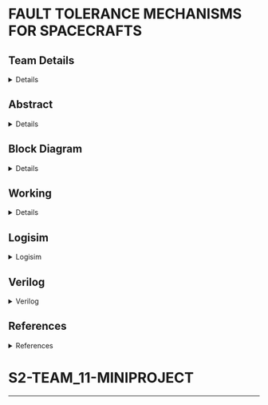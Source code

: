 #  FAULT TOLERANCE MECHANISMS FOR SPACECRAFTS

<!-- First Section -->
## Team Details
<details>
  <summary>Details</summary>
- **Semester**: 3rd Sem B. Tech. CSE
- **Section**: S2
- **Team ID**: 11

1. **Aalima Khan**, Roll No: 231CS201, [Email](mailto:aalimakhan.231cs217@nitk.edu.in)
2. **Basitha Sadipirala**, Roll No: 231CS251, [Email](mailto:basithasadipirala.231cs251@nitk.edu.in)
3. **Bukke Lahari**, Roll No: 231CS217, [Email](mailto:laharinaik.231cs217@nitk.edu.in)
</details>
<!-- Second Section -->

## Abstract
<details>
  <summary>Details</summary>

  ### Motivation:
  Our fascination with space exploration drives this project, aiming to ensure
  high reliability in extreme and remote environments. Developing a fault-tolerant system for
  spacecraft is critical for maintaining mission continuity despite subsystem failures, minimizing
  human intervention, and safeguarding astronaut safety. Historical mission challenges, such as
  Apollo 13 and the James Webb Space Telescope, emphasize the need for robust fault-tolerant
  systems in future missions.
### Problem Statement:
The goal of this project is to design a multi-layered digital circuit-
based fault diagnosis and recovery system. This system will employ a hierarchical approach,
where subsystems are organized into levels based on their criticality to the spacecraft’s mis-
sion. A level-by-level verification ensures that critical subsystems are diagnosed and recovered
efficiently to minimize mission disruption.
### Key components:
• Basic Logic gates 
>
• MUX(2x1)
>
• Shifters
>
• D-Flip Flops
>
• LEDs
### Features:
• A layered approach ensures that critical subsystems are prioritized in diagnosis and re-
covery, minimizing the overall recovery time.
>
• Built-in error detection mechanisms ensure system self-correction without human inter-
vention.
>
• Users can decide whether to activate non-crucial subsystems, with the ideal scenario being
that these subsystems are turned off.
>
• A predefined recovery plan ensures the mission continues only if all subsystems in every
level pass, and the mission will terminate upon any critical failure.
</details>
<!-- Third Section -->

## Block Diagram
<details>
  <summary>Details</summary>
  
  
  
  ![Functional Block Diagram](https://github.com/Lahari-Naik/S2-TEAM_11-MINIPROJECT/blob/main/Snapshots/BLOCK%20DIAGRAM.jpg) 
  

  
</details>
<!-- Fourth Section -->

## Working
<details>
  <summary>Details</summary>
  
  ### System Architecture:
 #### Level 1:Base Layer
 – Subsystems: Advanced Sensors, Data Acquisition and Analysis, Advanced Materials, Device
 Failure Physics, Thermal Regulation.
 >
 – Thesystem will first focus on diagnosing and recovering these subsystems to ensure the
 spacecraft’s baseline functionality. One subsystem in this level is crucial but uncorrectable; if this
 subsystem fails, the mission will terminate immediately. Passing Level 1 is mandatory for the
 mission to proceed to the next level.
 #### Level 2: Functional Module Implementation Layer
 – Subsystems: Power Status Monitoring, Attitude Control, Load Monitoring, Measure- ment
 Control, Communications Integrity.
 >
 – If Level 1 is passed, this layer ensures that subsystems crucial for spacecraft stability, control,
 and communication are fully operational. One subsystem in this layer is uncorrectable, and if it
 fails, the mission will terminate.
 #### Level 3: Task Goal Implementation Layer
 – Subsystems: Fault Detection, Fault Isolation, Fault Prediction, Health Assessment, Repair
 Planning.
 >
 – This final level assesses and ensures fault detection and health management systems are functioning.
 The same condition applies—one uncorrectable subsystem must pass, and failure will lead to mission
 termination.
 #### Non-Critical Subsystems:
 These subsystems, although not essential for the core space- craft operations,
 can be monitored and toggled based on the user’s discretion. In an ideal operational scenario, all
 non-crucial subsystems are turned off to conserve resources. Fail- ures in non-crucial subsystems are
 tolerated.
### Mission Termination Conditions:
 ● Ifanycrucial subsystem, particularly the uncorrectable ones in each level, fails to recover, the
 mission will terminate immediately.
 >
 ● Progression to the next level occurs only if all crucial subsystems in the current level are
 functional. Failure to pass any level results in mission termination.
 >
 ● Forthemission to succeed, all levels must be passed.
### Truth Tables:
 #### LEVEL1:
 ##### Reason for “!!”
 In level 1, since the first bit (R1) is 0, the enable signal for R2 also becomes 0, causing the multiplexer
 (MUX) for R2 not to function, and it outputs an indeterminate signal (x). This "x" signal is mixed, meaning
 it could be either 0 or 1, which leads to uncertainty and triggers an error (indicated by a red line). As a
 result, the MUX for the third bit will also fail, and the same logic applies to the fourth bit. This issue carries
 forward to subsequent levels as well.Hence, mission fails.
 >
 Since the system checks each bit individually, any failure to correct bits to match the expected values will
 prevent further checks on crucial subsystems. Therefore, the process will halt if the corrected bits do not
 meet the expected conditions.
#### LEVEL 2:
 ##### Reason for “!!”
 Unlike in Level 1, in Level 2, we give the user the option to decide whether to switch off the non-crucial
 subsystem (R4). However, this user interaction is only possible if the outputs O1, O2, and O3 match the
 expected bits. This ensures that only after verifying the crucial subsystems can the user be asked about
 the non-crucial subsystem's status.
### LEVEL 3:
#### Reason for “!!”
 In Level 3, there are two non-crucial subsystems (R3 and R4), so the user is asked whether they want to
 switch off both non-crucial subsystems. The interesting point here is that if the user denies switching off
 R3 (via switch1) but permits switching off R4 (via switch2), the output O4 still won’t change. This is
 because O4 depends on R3, and since the system checks each bit individually, the behavior of R4 alone
 won’t override the decision for R3.
#### Note:
R5 is a non-essential subsystem and operates independently of the other bits. Therefore, its status
 does not affect the outcomes or dependencies related to the other subsystems.
 MULTIPLEXER(2 X 1)
### STATE DIAGRAM:
 S:Before correction
 >
 C:After correction
### STATE EQUATIONS:– 
#### Multiplexer:
 Y =E.(S0’.I0+S0.I1)
 #### Level 1:
 Level1_passed = O1.O2.O3.O4 
 #### Level 2:
Level2_passed = O1.O2.O3
#### Level 3:
 Level3_passed = O1.O2
</details>
<!-- Fifth Section -->

## Logisim
<details>
  <summary>Logisim</summary>
  
  
  
  
  ### MAIN CIRCUIT
  ![Logisim Final Circuit Diagram](https://github.com/Lahari-Naik/S2-TEAM_11-MINIPROJECT/blob/main/Logisim/Circuit%20%20Images/S2-T11.png)
 ### LEVEL 1
 ![LEVEL 1 Circuit Diagram](https://github.com/Lahari-Naik/S2-TEAM_11-MINIPROJECT/blob/main/Logisim/Circuit%20%20Images/Level1Image.png)
### LEVEL 2
![LEVEL 2 Circuit Diagram](https://github.com/Lahari-Naik/S2-TEAM_11-MINIPROJECT/blob/main/Logisim/Circuit%20%20Images/Level2Image.png)
### LEVEL 3
![LEVEL 3 Circuit Diagram](https://github.com/Lahari-Naik/S2-TEAM_11-MINIPROJECT/blob/main/Logisim/Circuit%20%20Images/Level3.Image.png)
### LFSR 
![LFSR Circuit Diagram](https://github.com/Lahari-Naik/S2-TEAM_11-MINIPROJECT/blob/main/Logisim/Circuit%20%20Images/LFSRImage.png)
  
  - [Brief description about logisim circuit](https://github.com/Lahari-Naik/S2-TEAM_11-MINIPROJECT/blob/main/Logisim/Design-Logisim.pdf)
  - [Download LFSR Circuit](https://github.com/Lahari-Naik/S2-TEAM_11-MINIPROJECT/blob/main/Logisim/Circuit/LFSR.circ)
  - [Download Level 1 Circuit](https://github.com/Lahari-Naik/S2-TEAM_11-MINIPROJECT/blob/main/Logisim/Circuit/level1.circ)
  - [Download Level 2 Circuit](https://github.com/Lahari-Naik/S2-TEAM_11-MINIPROJECT/blob/main/Logisim/Circuit/level2.circ)
  - [Download Level3 Circuit](https://github.com/Lahari-Naik/S2-TEAM_11-MINIPROJECT/blob/main/Logisim/Circuit/level3.circ)
  - [Download Logisim Final Circuit](https://github.com/Lahari-Naik/S2-TEAM_11-MINIPROJECT/blob/main/Logisim/Circuit/S2-T11.circ)
  
</details>

<!-- Sixth Section -->

## Verilog
<details>
  <summary>Verilog</summary>
  

- [S2-T11-data.v](https://github.com/Lahari-Naik/S2-TEAM_11-MINIPROJECT/blob/main/Verilog/S2-T11-data.v)
- [S2-T11-gate.v](https://github.com/Lahari-Naik/S2-TEAM_11-MINIPROJECT/blob/main/Verilog/S2-T11-gate.v)
- [S2-T11_tb.v](https://github.com/Lahari-Naik/S2-TEAM_11-MINIPROJECT/blob/main/Verilog/S2-T11_tb.v)
  ### Output
![S2-T11(output).png](https://github.com/Lahari-Naik/S2-TEAM_11-MINIPROJECT/blob/main/Verilog/S2-T11(output).png)
### Usage
- To run the program, execute commands in the terminal:

```bash
iverilog -o dds S2-T11_tb.v S2-T11-data.v
```

```bash
vvp dds
```

</details>

<!-- Seventh Section -->

## References
 <details> <summary>References</summary>


- [Link 1](https://ntrs.nasa.gov/api/citations/20210020739/downloads/FinalCopy.pdf/)
- [Link 2](https://www.isro.gov.in/spacesciexp.html/)
- [Link 3](https://www.esa.int/Space_Safety/Hera/Fault_detection_isolation_and_recovery/)
- [Link 4](https://iopscience.iop.org/article/10.1088/1742-6596/2762/1/012064/pdf/)
- [Link 5](https://www.spacenavigators.com/post/fault-detection-and-recovery-in-satellite-aocs-ensuring-resilience-in-space/)



</details>

# S2-TEAM_11-MINIPROJECT

---



  

